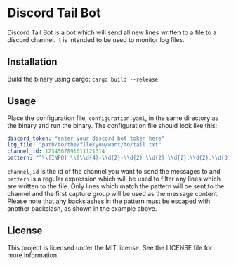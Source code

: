 # Discord Tail Bot
Discord Tail Bot is a bot which will send all new lines written to a file to a
discord channel. It is intended to be used to monitor log files.

## Installation
Build the binary using cargo: `cargo build --release`.

## Usage
Place the configuration file, `configuration.yaml`, in the same directory as
the binary and run the binary. The configuration file should look like this:
```yaml
discord_token: "enter your discord bot token here"
log_file: "path/to/the/file/you/want/to/tail.txt"
channel_id: 1234567891011121314
pattern: "^\\[INFO] \\[\\d{4}-\\d{2}-\\d{2} \\d{2}:\\d{2}:\\d{2},\\d{3}] (.*)$"
```

`channel_id` is the id of the channel you want to send the messages to and
`pattern` is a regular expression which will be used to filter any lines
which are written to the file. Only lines which match the pattern will be
sent to the channel and the first capture group will be used as the message
content. Please note that any backslashes in the pattern must be escaped
with another backslash, as shown in the example above.

## License
This project is licensed under the MIT license. See the LICENSE file for more
information.
